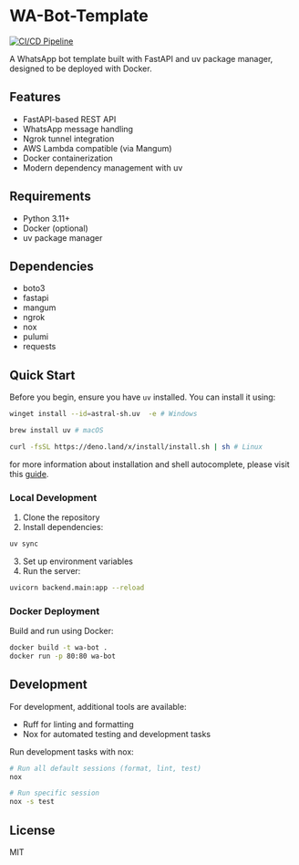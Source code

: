 # WA-Bot-Template

[![CI/CD Pipeline](https://github.com/Kitsune-Studios/WA-Bot-Template/actions/workflows/ci.yml/badge.svg)](https://github.com/Kitsune-Studios/WA-Bot-Template/actions/workflows/ci.yml)


A WhatsApp bot template built with FastAPI and uv package manager, designed to be deployed with Docker.

## Features

- FastAPI-based REST API
- WhatsApp message handling
- Ngrok tunnel integration
- AWS Lambda compatible (via Mangum)
- Docker containerization
- Modern dependency management with uv

## Requirements

- Python 3.11+
- Docker (optional)
- uv package manager

## Dependencies

- boto3
- fastapi
- mangum
- ngrok
- nox
- pulumi
- requests

## Quick Start

Before you begin, ensure you have `uv` installed. You can install it using:

```bash
winget install --id=astral-sh.uv  -e # Windows
```

```bash
brew install uv # macOS
```

```bash
curl -fsSL https://deno.land/x/install/install.sh | sh # Linux
```

for more information about installation and shell autocomplete, please visit this [guide](https://docs.astral.sh/uv/getting-started/installation/).
### Local Development

1. Clone the repository
2. Install dependencies:
```bash
uv sync
```
3. Set up environment variables
4. Run the server:
```bash
uvicorn backend.main:app --reload
```

### Docker Deployment

Build and run using Docker:

```bash
docker build -t wa-bot .
docker run -p 80:80 wa-bot
```

## Development

For development, additional tools are available:
- Ruff for linting and formatting
- Nox for automated testing and development tasks

Run development tasks with nox:
```bash
# Run all default sessions (format, lint, test)
nox

# Run specific session
nox -s test
```

## License

MIT